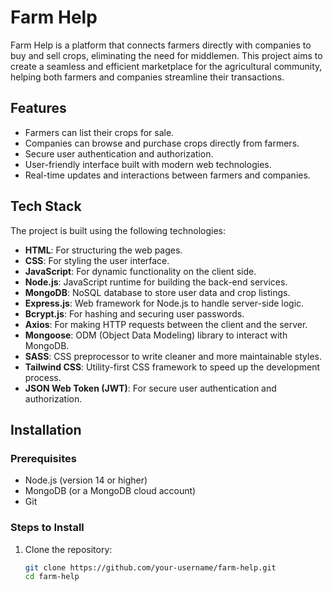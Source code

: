 # Farm Help 

Farm Help is a platform that connects farmers directly with companies to buy and sell crops, eliminating the need for middlemen. This project aims to create a seamless and efficient marketplace for the agricultural community, helping both farmers and companies streamline their transactions.

## Features

- Farmers can list their crops for sale.
- Companies can browse and purchase crops directly from farmers.
- Secure user authentication and authorization.
- User-friendly interface built with modern web technologies.
- Real-time updates and interactions between farmers and companies.

## Tech Stack

The project is built using the following technologies:

- **HTML**: For structuring the web pages.
- **CSS**: For styling the user interface.
- **JavaScript**: For dynamic functionality on the client side.
- **Node.js**: JavaScript runtime for building the back-end services.
- **MongoDB**: NoSQL database to store user data and crop listings.
- **Express.js**: Web framework for Node.js to handle server-side logic.
- **Bcrypt.js**: For hashing and securing user passwords.
- **Axios**: For making HTTP requests between the client and the server.
- **Mongoose**: ODM (Object Data Modeling) library to interact with MongoDB.
- **SASS**: CSS preprocessor to write cleaner and more maintainable styles.
- **Tailwind CSS**: Utility-first CSS framework to speed up the development process.
- **JSON Web Token (JWT)**: For secure user authentication and authorization.

## Installation

### Prerequisites

- Node.js (version 14 or higher)
- MongoDB (or a MongoDB cloud account)
- Git

### Steps to Install

1. Clone the repository:
   ```bash
   git clone https://github.com/your-username/farm-help.git
   cd farm-help
